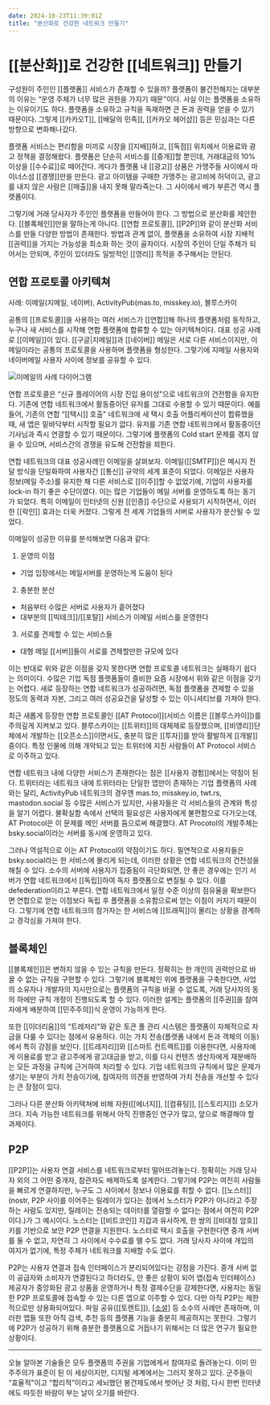 ```yaml
---
date: 2024-10-23T11:39:01Z
title: "분산화로 건강한 네트워크 만들기"
---
```


# [[분산화]]로 건강한 [[네트워크]] 만들기

구성원이 주인인 [[플랫폼]] 서비스가 존재할 수 있을까? 플랫폼이 불건전해지는 대부분의 이유는 “운영 주체가 너무 많은 권한을 가지기 때문"이다. 사실 이는 플랫폼을 소유하는 이유이기도 하다. 플랫폼을 소유하고 규칙을 독재하면 큰 돈과 권력을 얻을 수 있기 때문이다. 그렇게 [[카카오T]],  [[배달의 민족]], [[카카오 헤어샵]] 등은 민심과는 다른 방향으로 변화해나갔다.

플랫폼 서비스는 편리함을 미끼로 시장을 [[지배]]하고, [[독점]] 위치에서 이용료와 광고 정책을 결정해왔다. 플랫폼은 단순히 서비스를 [[중개]]할 뿐인데, 거래대금의 10% 이상을 [[수수료]]로 떼어간다. 게다가 플랫폼 내 [[광고]] 상품은 가맹주들 사이에서 마이너스섬 [[경쟁]]만을 만든다. 광고 아이템을 구매한 가맹주는 광고비에 허덕이고, 광고를 내지 않은 사람은 [[매출]]을 내지 못해 말라죽는다. 그 사이에서 배가 부른건 역시 플랫폼이다.

그렇기에 거래 당사자가 주인인 플랫폼을 만들어야 한다. 그 방법으로 분산화를 제안한다. [[블록체인]]만을 말하는게 아니다. [[연합 프로토콜]], [[P2P]]와 같이 분산화 서비스를 만들 다양한 방법이 존재한다. 방법과 관계 없이, 플랫폼을 소유하여 시장 지배적 [[권력]]을 가지는 가능성을 최소화 하는 것이 골자이다. 시장의 주인이 단일 주체가 되어서는 안되며, 주인이 있더라도 일방적인 [[영리]] 목적을 추구해서는 안된다.

## 연합 프로토콜 아키텍쳐

사례: 이메일(지메일, 네이버), ActivityPub(mas.to, misskey.io), 블루스카이

공통의 [[프로토콜]]을 사용하는 여러 서비스가 [[연합]]해 하나의 플랫폼처럼 동작하고, 누구나 새 서비스를 시작해 연합 플랫폼에 합류할 수 있는 아키텍쳐이다. 대표 성공 사례로 [[이메일]]이 있다. [[구글|지메일]]과 [[네이버]] 메일은 서로 다른 서비스이지만, 이메일이라는 공통의 프로토콜을 사용하며 플랫폼을 형성한다. 그렇기에 지메일 사용자와 네이버메일 사용자 사이에 정보를 공유할 수 있다. 

![이메일의 사례 다이어그램](/images/federated-email.png)

연합 프로토콜은 “신규 플레이어의 시장 진입 용이성"으로 네트워크의 건전함을 유지한다. 기존에 연합 네트워크에서 활동중이던 유저를 그대로 수용할 수 있기 때문이다. 예를 들어, 기존의 연합 “[[택시]] 호출" 네트워크에 새 택시 호출 어플리케이션이 합류했을 때, 새 앱은 밑바닥부터 시작할 필요가 없다. 유저를 기존 연합 네트워크에서 활동중이던 기사님과 즉시 연결할 수 있기 때문이다. 그렇기에 플랫폼의 Cold start 문제를 겪지 않을 수 있으며, 서비스간의 경쟁을 유도해 건전함을 꾀한다.

연합 네트워크의 대표 성공사례인 이메일을 살펴보자. 이메일([[SMTP]])은 메시지 전달 방식을 단일화하여 사용자간 [[통신]] 규약의 세계 표준이 되었다. 이메일은 사용자 정보(메일 주소)를 유지한 채 다른 서비스로 [[이주]]할 수 없었기에, 기업이 사용자를 lock-in 하기 좋은 수단이였다. 이는 많은 기업들이 메일 서버를 운영하도록 하는 동기가 되었다. 특히 이메일이 인터넷의 신원 [[인증]] 수단으로 사용되기 시작하면서, 이러한 [[락인]] 효과는 더욱 커졌다. 그렇게 전 세계 기업들의 서버로 사용자가 분산될 수 있었다.

이메일이 성공한 이유를 분석해보면 다음과 같다:
1. 운영의 이점
  - 기업 입장에서는 메일서버를 운영하는게 도움이 된다
2. 충분한 분산
  - 처음부터 수많은 서버로 사용자가 흩어졌다
  - 대부분의 [[빅테크]]/[[포탈]] 서비스가 이메일 서비스를 운영한다
3. 서로를 견제할 수 있는 서비스들
  - 대형 메일 [[서버]]들이 서로를 견제할만한 규모에 있다

이는 반대로 위와 같은 이점을 갖지 못한다면 연합 프로토콜 네트워크는 실패하기 쉽다는 의미이다. 수많은 기업 독점 플랫폼들이 즐비한 요즘 시장에서 위와 같은 이점을 갖기는 어렵다. 새로 등장하는 연합 네트워크가 성공하려면, 독점 플랫폼을 견제할 수 있을 정도의 동력과 자본, 그리고 여러 성공요건을 달성할 수 있는 이니셔티브를 가져야 한다.

최근 새롭게 등장한 연합 프로토콜인 [[AT Protocol]](서비스 이름은 [[블루스카이]])를 주의깊게 지켜보고 있다. 블루스카이는 [[트위터]]의 대체제로 등장했으며, [[비영리]]단체에서 개발하는 [[오픈소스]]이면서도, 충분히 많은 [[투자]]를 받아 활발하게 [[개발]]중이다. 특정 인물에 의해 개악되고 있는 트위터에 지친 사람들이 AT Protocol 서비스로 이주하고 있다.

연합 네트워크 내에 다양한 서비스가 존재한다는 점은 [[사용자 경험]]에서는 약점이 된다. 트위터라는 네트워크 내에 트위터라는 단일한 앱만이 존재하는 기업 플랫폼의 사례와는 달리, ActivityPub 네트워크의 경우엔 mas.to, misskey.io, twt.rs, mastodon.social 등 수많은 서비스가 있지만, 사용자들은 각 서비스들의 관계와 특성을 알기 어렵다. 불확실함 속에서 선택의 필요성은 사용자에게 불편함으로 다가오는데, AT Protocol은 이 문제를 메인 서버를 둠으로써 해결했다. AT Procotol의 개발주체는 bsky.social이라는 서버를 동시에 운영하고 있다.

그러나 역설적으로 이는 AT Protocol의 약점이기도 하다. 필연적으로 사용자들은 bsky.social라는 한 서비스에 몰리게 되는데, 이러한 상황은 연합 네트워크의 건전성을 해칠 수 있다. 소수의 서버에 사용자가 집중됨이 극단화되면, 안 좋은 경우에는 인기 서버가 연합 네트워크에서 [[독립]]하여 독자 플랫폼으로 변질될 수 있다. 이를 defederation이라고 부른다. 연합 네트워크에서 일정 수준 이상의 점유율을 확보한다면 연합으로 얻는 이점보다 독립 후 플랫폼을 소유함으로써 얻는 이점이 커지기 때문이다. 그렇기에 연합 네트워크의 참가자는 한 서비스에 [[트래픽]]이 몰리는 상황을 경계하고 경각심을 가져야 한다.

## 블록체인

[[블록체인]]은 변하지 않을 수 있는 규칙을 만든다. 정확히는 한 개인의 권력만으로 바꿀 수 없는 규칙을 구현할 수 있다. 그렇기에 블록체인 위에 플랫폼을 구축한다면, 사업의 소유자나 개발자의 지시만으로는 플랫폼의 규칙을 바꿀 수 없도록, 거래 당사자의 동의 하에만 규칙 개정이 진행되도록 할 수 있다. 이러한 설계는 플랫폼의 [[주권]]을 참여자에게 배분하여 [[민주주의]]식 운영이 가능하게 한다.

또한 [[이더리움]]의 “트레저리"와 같은 토큰 풀 관리 시스템은 플랫폼이 자체적으로 자금을 다룰 수 있다는 점에서 유용하다. 이는 가치 전송(플랫폼 내에서 돈과 객체의 이동)에서 특히 강점을 보인다. [[트레저리]]와 [[스마트 컨트랙트]]를 이용한다면, 사용자에게 이용료를 받고 광고주에게 광고대금을 받고, 이를 다시 컨텐츠 생산자에게 재분배하는 모든 과정을 규칙에 근거하여 처리할 수 있다. 기업 네트워크의 규칙에서 많은 문제가 생기는 부분이 가치 전송이기에, 참여자의 의견을 반영하여 가치 전송을 개선할 수 있다는 큰 장점이 있다.

그러나 다른 분산화 아키텍쳐에 비해 자원([[에너지]], [[컴퓨팅]], [[스토리지]]) 소모가 크다. 지속 가능한 네트워크를 위해서 아직 진행중인 연구가 많고, 앞으로 해결해야 할 과제이다.

## P2P

[[P2P]]는 사용자 연결 서비스를 네트워크로부터 떨어뜨려놓는다. 정확히는 거래 당사자 외의 그 어떤 중개자, 참관자도 배제하도록 설계한다. 그렇기에 P2P는 여전히 사람들을 빠르게 연결하지만, 누구도 그 사이에서 정보나 이용료를 취할 수 없다. [[노스터]](nostr, P2P 사이를 이어주는 릴레이가 있다는 점에서 노스터가 P2P가 아니라고 주장하는 사람도 있지만, 릴레이는 전송되는 데이터를 열람할 수 없다는 점에서 여전히 P2P이다.)가 그 예시이다. 노스터는 [[비트코인]] 지갑과 유사하게, 한 쌍의 [[비대칭 암호]] 키를 기반으로 보안 P2P 연결을 지원한다. 노스터로 택시 호출을 구현한다면 중개 서버를 둘 수 없고, 자연히 그 사이에서 수수료를 뗄 수도 없다. 거래 당사자 사이에 개입의 여지가 없기에, 특정 주체가 네트워크를 지배할 수도 없다.

P2P는 사용자 연결과 접속 인터페이스가 분리되어있다는 강점을 가진다. 중개 서버 없이 공급자와 소비자가 연결된다고 하더라도, 안 좋은 상황이 되어 앱(접속 인터페이스) 제공자가 중앙화된 광고 상품을 운영하거나 특정 결제수단을 강제한다면, 사용자는 동일한 P2P 프로토콜에 접속할 수 있는 다른 앱으로 이주할 수 있다.
다만 아직 P2P는 제한적으로만 상용화되어있다. 파일 공유([[토렌트]]), [[소셜]](노스터) 등 소수의 사례만 존재하며, 이러한 앱들 또한 아직 검색, 추천 등의 플랫폼 기능을 충분히 제공하지는 못한다. 그렇기에 P2P가 성공하기 위해 충분한 플랫폼으로 거듭나기 위해서는 더 많은 연구가 필요한 상황이다.

---

오늘 알아본 기술들은 모두 플랫폼의 주권을 기업에게서 참여자로 돌려놓는다. 이미 민주주의가 표준이 된 이 세상이지만, 디지털 세계에서는 그러지 못하고 있다. 군주들이 “효율적"이고 “합리적”이라고 세뇌했던 봉건제도에서 벗어난 것 처럼, 다시 한번 인터넷에도 따듯한 바람이 부는 날이 오기를 바란다.